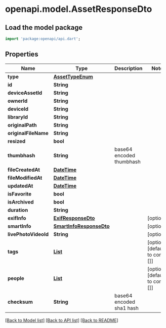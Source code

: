 # openapi.model.AssetResponseDto

## Load the model package
```dart
import 'package:openapi/api.dart';
```

## Properties
Name | Type | Description | Notes
------------ | ------------- | ------------- | -------------
**type** | [**AssetTypeEnum**](AssetTypeEnum.md) |  | 
**id** | **String** |  | 
**deviceAssetId** | **String** |  | 
**ownerId** | **String** |  | 
**deviceId** | **String** |  | 
**libraryId** | **String** |  | 
**originalPath** | **String** |  | 
**originalFileName** | **String** |  | 
**resized** | **bool** |  | 
**thumbhash** | **String** | base64 encoded thumbhash | 
**fileCreatedAt** | [**DateTime**](DateTime.md) |  | 
**fileModifiedAt** | [**DateTime**](DateTime.md) |  | 
**updatedAt** | [**DateTime**](DateTime.md) |  | 
**isFavorite** | **bool** |  | 
**isArchived** | **bool** |  | 
**duration** | **String** |  | 
**exifInfo** | [**ExifResponseDto**](ExifResponseDto.md) |  | [optional] 
**smartInfo** | [**SmartInfoResponseDto**](SmartInfoResponseDto.md) |  | [optional] 
**livePhotoVideoId** | **String** |  | [optional] 
**tags** | [**List<TagResponseDto>**](TagResponseDto.md) |  | [optional] [default to const []]
**people** | [**List<PersonResponseDto>**](PersonResponseDto.md) |  | [optional] [default to const []]
**checksum** | **String** | base64 encoded sha1 hash | 

[[Back to Model list]](../README.md#documentation-for-models) [[Back to API list]](../README.md#documentation-for-api-endpoints) [[Back to README]](../README.md)


